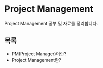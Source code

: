 # Project Management

Project Management 공부 및 자료를 정리합니다.

## 목록

- PM(Project Manager)이란?
- Project Management란?

